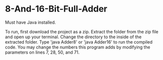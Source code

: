 # 8-And-16-Bit-Full-Adder

Must have Java installed.

To run, first download the project as a zip. Extract the folder from the zip file and open up your terminal. Change the directory to the inside of the extracted folder. Type 'java Adder8' or 'java Adder16' to run the compiled code.
You may change the numbers this program adds by modifying the parameters on lines 7, 28, 50, and 71.
